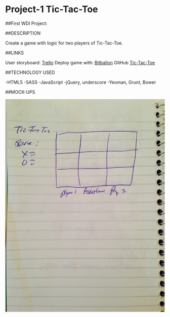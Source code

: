 # Project-1 Tic-Tac-Toe
##First WDI Project:

##DESCRIPTION

Create a game with logic for two players of Tic-Tac-Toe.

##LINKS

User storyboard: [Trello](https://trello.com/b/ceJjgL1I)
Deploy game with: [Bitballon](http://project-tic-tac-toe-31651.bitballoon.com/)
GitHub [Tic-Tac-Toe](https://github.com/Kwsilas/Project-1)

##TECHNOLOGY USED

-HTML5
-SASS
-JavaScript
-jQuery, underscore
-Yeoman, Grunt, Bower

##MOCK-UPS

![Mockup](https://github.com/Kwsilas/Project-1/blob/master/app/images/Project-1.jpg)

